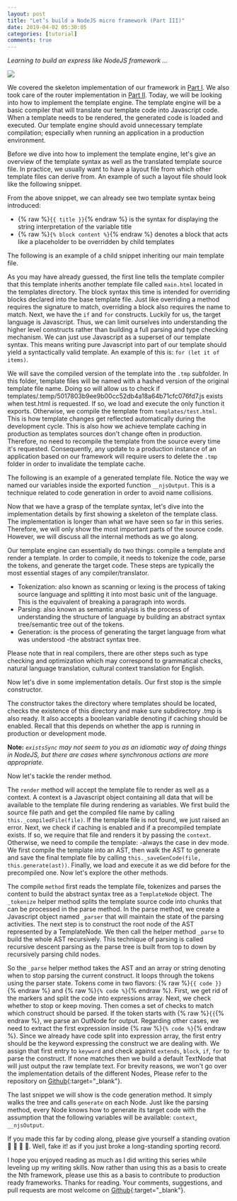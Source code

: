 ```yaml
---
layout: post
title: "Let’s build a NodeJS micro framework (Part III)"
date: 2019-04-02 05:30:05
categories: [tutorial]
comments: true
---
```


*Learning to build an express like NodeJS framework …*

<!--more-->

![](https://drive.google.com/uc?id=12bGSq5lsB6huFTxGPZx_NXo8vlmuCD6k)

We covered the skeleton implementation of our framework in [Part I](https://evanxg852000.github.io/tutorial/2019/01/05/lets-build-a-nodejs-micro-framework-part-i.html). We also took care of the router implementation in [Part II](https://evanxg852000.github.io/tutorial/2019/01/12/lets-build-a-nodejs-micro-framework-part-ii.html). Today, we will be looking into how to implement the template engine. The template engine will be a basic compiler that will translate our template code into Javascript code. When a template needs to be rendered, the generated code is loaded and executed. Our template engine should avoid unnecessary template compilation; especially when running an application in a production environment.

Before we dive into how to implement the template engine, let's give an overview of the template syntax as well as the translated template source file. In practice, we usually want to have a layout file from which other template files can derive from. An example of such a layout file should look like the following snippet.

<script src="https://gist.github.com/evanxg852000/a7536836787f893dc934f65d299cb9ec.js"></script>

From the above snippet, we can already see two template syntax being introduced:

* {% raw %}`{{ title }}`{% endraw %} is the syntax for displaying the string interpretation of the variable title
* {% raw %}`{% block content %}`{% endraw %} denotes a block that acts like a placeholder to be overridden by child templates

The following is an example of a child snippet inheriting our main template file.

<script src="https://gist.github.com/evanxg852000/0e6eed405333f3c421efa0ce0bfbb498.js"></script>

As you may have already guessed, the first line tells the template compiler that this template inherits another template file called `main.html` located in the templates directory. The block syntax this time is intended for overriding blocks declared into the base template file. Just like overriding a method requires the signature to match, overriding a block also requires the name to match. Next, we have the `if` and `for` constructs. Luckily for us, the target language is Javascript. Thus, we can limit ourselves into understanding the higher level constructs rather than building a full parsing and type checking mechanism. We can just use Javascript as a superset of our template syntax. This means writing pure Javascript into part of our template should yield a syntactically valid template. An example of this is: `for (let it of items)`.

We will save the compiled version of the template into the `.tmp` subfolder. In this folder, template files will be named with a hashed version of the original template file name. Doing so will allow us to check if templates/.temp/5017803b9ee9b00cc52db4a18a64b71cfc076fd7.js exists when test.html is requested. If so, we load and execute the only function it exports. Otherwise, we compile the template from `templates/test.html`. This is how template changes get reflected automatically during the development cycle. This is also how we achieve template caching in production as templates sources don't change often in production. Therefore, no need to recompile the template from the source every time it's requested. Consequently, any update to a production instance of an application based on our framework will require users to delete the `.tmp` folder in order to invalidate the template cache.

The following is an example of a generated template file. Notice the way we named our variables inside the exported function `__njsOutput`. This is a technique related to code generation in order to avoid name collisions.

<script src="https://gist.github.com/evanxg852000/762f167fe74f00e9c5e89c44fa96f426.js"></script>

Now that we have a grasp of the template syntax, let's dive into the implementation details by first showing a skeleton of the template class. The implementation is longer than what we have seen so far in this series. Therefore, we will only show the most important parts of the source code. However, we will discuss all the internal methods as we go along.

<script src="https://gist.github.com/evanxg852000/f99ce6d16163e1b0c31522dff2d09164.js"></script>

Our template engine can essentially do two things: compile a template and render a template. In order to compile, it needs to tokenize the code, parse the tokens, and generate the target code. These steps are typically the most essential stages of any compiler/translator.

* Tokenization: also known as scanning or lexing is the process of taking source language and splitting it into most basic unit of the language. This is the equivalent of breaking a paragraph into words.
* Parsing: also known as semantic analysis is the process of understanding the structure of language by building an abstract syntax tree/semantic tree out of the tokens.
* Generation: is the process of generating the target language from what was understood -the abstract syntax tree.

Please note that in real compilers, there are other steps such as type checking and optimization which may correspond to grammatical checks, natural language translation, cultural context translation for English.

Now let's dive in some implementation details. Our first stop is the simple constructor.

<script src="https://gist.github.com/evanxg852000/f803feae6d0d7fea3dc769b6b4de6bdd.js"></script>

The constructor takes the directory where templates should be located, checks the existence of this directory and make sure subdirectory .tmp is also ready. It also accepts a boolean variable denoting if caching should be enabled. Recall that this depends on whether the app is running in production or development mode.

**Note:** *`existsSync` may not seem to you as an idiomatic way of doing things in NodeJS, but there are cases where synchronous actions are more appropriate.*

Now let's tackle the render method.

<script src="https://gist.github.com/evanxg852000/bdd199c18f88e9a6c7f848057b89cdd3.js"></script>

The `render` method will accept the template file to render as well as a context. A context is a Javascript object containing all data that will be available to the template file during rendering as variables. We first build the source file path and get the compiled file name by calling `this._compiledFile(file)`. If the template file is not found, we just raised an error. Next, we check if caching is enabled and if a precompiled template exists. If so, we require that file and renders it by passing the `context`. Otherwise, we need to compile the template: -always the case in dev mode. We first compile the template into an AST, then walk the AST to generate and save the final template file by calling `this._saveGenCode(file, this.generate(ast))`. Finally, we load and execute it as we did before for the precompiled one. Now let's explore the other methods.

<script src="https://gist.github.com/evanxg852000/3dd52d8b3121773128d0e31a109174d9.js"></script>

The compile `method` first reads the template file, tokenizes and parses the content to build the abstract syntax tree as a `TemplateNode` object. The `_tokenize` helper method splits the template source code into chunks that can be processed in the parse method. In the parse method, we create a Javascript object named `_parser` that will maintain the state of the parsing activities. The next step is to construct the root node of the AST represented by a TemplateNode. We then call the helper method `_parse` to build the whole AST recursively. This technique of parsing is called recursive descent parsing as the parse tree is built from top to down by recursively parsing child nodes.

<script src="https://gist.github.com/evanxg852000/9599125ab21757fe61d4ba4ce31f4a5f.js"></script>

So the `_parse` helper method takes the AST and an array or string denoting when to stop parsing the current construct. It loops through the tokens using the parser state. Tokens come in two flavors: {% raw %}`{{ code }}`{% endraw %} and {% raw %}`{% code %}`{% endraw %}. First, we get rid of the markers and split the code into expressions array. Next, we check whether to stop or keep moving. Then comes a set of checks to match which construct should be parsed. If the token starts with {% raw %}`{{`{% endraw %}, we parse an OutNode for output. Regarding other cases, we need to extract the first expression inside {% raw %}`{% code %}`{% endraw %}. Since we already have code split into expression array, the first entry should be the keyword expressing the construct we are dealing with. We assign that first entry to `keyword` and check against `extends`, `block`, `if`, `for` to parse the construct. If none matches then we build a default TextNode that will just output the raw template text. For brevity reasons, we won't go over the implementation details of the different Nodes, Please refer to the repository on [Github](https://github.com/evanxg852000/njs-micro){:target="_blank"}.

The last snippet we will show is the code generation method. It simply walks the tree and calls `generate` on each Node. Just like the parsing method, every Node knows how to generate its target code with the assumption that the following variables will be available: `context`, `__njsOutput`.

<script src="https://gist.github.com/evanxg852000/a8a03f5150f117af0792df7eb75ea323.js"></script>

If you made this far by coding along, please give yourself a standing ovation 👏 👏 👏 🕺. Well, fake it! as if you just broke a long-standing sporting record.

I hope you enjoyed reading as much as I did writing this series while leveling up my writing skills. Now rather than using this as a basis to create the Nth framework, please use this as a basis to contribute to production ready frameworks. Thanks for reading. Your comments, suggestions, and pull requests are most welcome on [Github](https://github.com/evanxg852000/njs-micro){:target="_blank"}.
